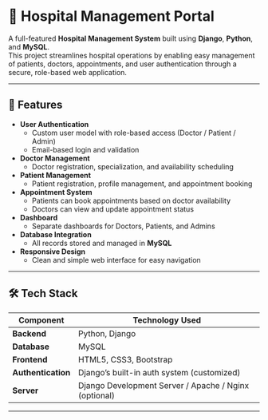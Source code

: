 # 🏥 Hospital Management Portal

A full-featured **Hospital Management System** built using **Django**, **Python**, and **MySQL**.  
This project streamlines hospital operations by enabling easy management of patients, doctors, appointments, and user authentication through a secure, role-based web application.

---

## 🚀 Features

- **User Authentication**
  - Custom user model with role-based access (Doctor / Patient / Admin)
  - Email-based login and validation
- **Doctor Management**
  - Doctor registration, specialization, and availability scheduling
- **Patient Management**
  - Patient registration, profile management, and appointment booking
- **Appointment System**
  - Patients can book appointments based on doctor availability
  - Doctors can view and update appointment status
- **Dashboard**
  - Separate dashboards for Doctors, Patients, and Admins
- **Database Integration**
  - All records stored and managed in **MySQL**
- **Responsive Design**
  - Clean and simple web interface for easy navigation

---

## 🛠️ Tech Stack

| Component      | Technology Used |
|----------------|----------------|
| **Backend**    | Python, Django |
| **Database**   | MySQL |
| **Frontend**   | HTML5, CSS3, Bootstrap |
| **Authentication** | Django’s built-in auth system (customized) |
| **Server**     | Django Development Server / Apache / Nginx (optional) |

---


